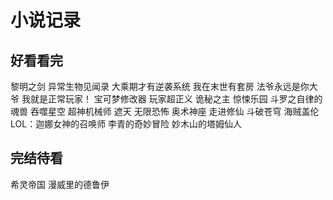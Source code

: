 # 小说记录

## 好看看完

黎明之剑
异常生物见闻录
大乘期才有逆袭系统
我在末世有套房
法爷永远是你大爷
我就是正常玩家！
宝可梦修改器
玩家超正义
诡秘之主
惊悚乐园
斗罗之自律的魂兽
吞噬星空
超神机械师
遮天
无限恐怖
奥术神座
走进修仙
斗破苍穹
海贼盖伦
LOL：迦娜女神的召唤师
李青的奇妙冒险
妙木山的塔姆仙人

## 完结待看

希灵帝国
漫威里的德鲁伊
